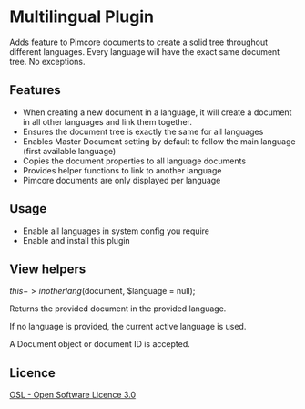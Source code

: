 # Multilingual Plugin

Adds feature to Pimcore documents to create a solid tree throughout different languages.
Every language will have the exact same document tree. No exceptions.

## Features

* When creating a new document in a language, it will create a document in all other languages and link them together.
* Ensures the document tree is exactly the same for all languages
* Enables Master Document setting by default to follow the main language (first available language)
* Copies the document properties to all language documents
* Provides helper functions to link to another language
* Pimcore documents are only displayed per language

## Usage

* Enable all languages in system config you require
* Enable and install this plugin

## View helpers

$this->inotherlang($document, $language = null);

Returns the provided document in the provided language.

If no language is provided, the current active language is used.

A Document object or document ID is accepted.

## Licence

[OSL - Open Software Licence 3.0](http://opensource.org/licenses/osl-3.0.php)

